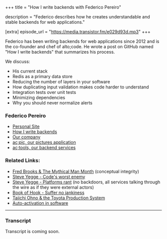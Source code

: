 +++
title = "How I write backends with Federico Pereiro"

description = "Federico describes how he creates understandable and stable backends for web applications."

[extra]
episode_url = "https://media.transistor.fm/e029d93d.mp3"
+++

Federico has been writing backends for web applications since 2012 and is the co-founder and chef of alto;code.  He wrote a post on GitHub named "How I write backends" that summarizes his process.

We discuss:

- His current stack
- Redis as a primary data store
- Reducing the number of layers in your software
- How duplicating input validation makes code harder to understand
- Integration tests over unit tests
- Minimizing dependencies
- Why you should never normalize alerts

### Federico Pereiro
- [Personal Site](http://www.federicopereiro.com/)
- [How I write backends](https://github.com/fpereiro/backendlore)
- [Our company](http://altocode.nl/)
- [ac;pic, our pictures application](https://github.com/altocodenl/acpic)
- [ac;tools, our backend services](https://github.com/altocodenl/actools)

### Related Links:
- [Fred Brooks & The Mythical Man Month](https://en.wikipedia.org/wiki/The_Mythical_Man-Month) (conceptual integrity)
- [Steve Yegge - Code's worst enemy]( http://steve-yegge.blogspot.com/2007/12/codes-worst-enemy.html)
- [Steve Yegge - Platforms rant](https://gist.github.com/chitchcock/1281611) (no backdoors, all services talking through the wire as if they were external actors)
- [Book of Hook - Suffer no jankiness]( http://bookofhook.blogspot.com/2012/08/suffer-no-jankiness.html)
- [Taiichi Ohno & the Toyota Production System](https://en.wikipedia.org/wiki/Taiichi_Ohno)
- [Auto-activation in software](https://github.com/fpereiro/teishi#auto-activation)

---

### Transcript

Transcript is coming soon.